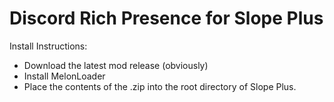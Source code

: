 # Discord Rich Presence for Slope Plus
Install Instructions:
- Download the latest mod release (obviously)
- Install MelonLoader
- Place the contents of the .zip into the root directory of Slope Plus.
